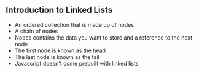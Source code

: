 ## Introduction to Linked Lists 
- An ordered collection that is made up of nodes 
- A chain of nodes
- Nodes contains the data you want to store and a reference to the next node 
- The first node is known as the head
- The last node is known as the tail 
- Javascript doesn't come prebuilt with linked lists 
